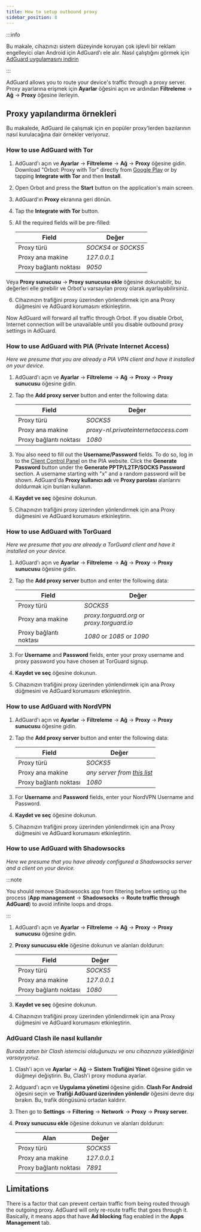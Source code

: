 ```yaml
---
title: How to setup outbound proxy
sidebar_position: 8
---
```


:::info

Bu makale, cihazınızı sistem düzeyinde koruyan çok işlevli bir reklam engelleyici olan Android için AdGuard'ı ele alır. Nasıl çalıştığını görmek için [AdGuard uygulamasını indirin](https://adguard.com/download.html?auto=true)

:::

AdGuard allows you to route your device's traffic through a proxy server. Proxy ayarlarına erişmek için **Ayarlar** öğesini açın ve ardından **Filtreleme** → **Ağ** → **Proxy** öğesine ilerleyin.

## Proxy yapılandırma örnekleri

Bu makalede, AdGuard ile çalışmak için en popüler proxy'lerden bazılarının nasıl kurulacağına dair örnekler veriyoruz.

### How to use AdGuard with Tor

1. AdGuard'ı açın ve **Ayarlar** → **Filtreleme** → **Ağ** → **Proxy** öğesine gidin. Download "Orbot: Proxy with Tor" directly from [Google Play](https://play.google.com/store/apps/details?id=org.torproject.android&noprocess) or by tapping **Integrate with Tor** and then **Install**.

2. Open Orbot and press the **Start** button on the application's main screen.

3. AdGuard'ın **Proxy** ekranına geri dönün.

4. Tap the **Integrate with Tor** button.

5. All the required fields will be pre-filled:

    | Field                  | Değer                |
    | ---------------------- | -------------------- |
    | Proxy türü             | *SOCKS4* or *SOCKS5* |
    | Proxy ana makine       | *127.0.0.1*          |
    | Proxy bağlantı noktası | *9050*               |

Veya **Proxy sunucusu** → **Proxy sunucusu ekle** öğesine dokunabilir, bu değerleri elle girebilir ve Orbot'u varsayılan proxy olarak ayarlayabilirsiniz.

6. Cihazınızın trafiğini proxy üzerinden yönlendirmek için ana Proxy düğmesini ve AdGuard korumasını etkinleştirin.

Now AdGuard will forward all traffic through Orbot. If you disable Orbot, Internet connection will be unavailable until you disable outbound proxy settings in AdGuard.

### How to use AdGuard with PIA (Private Internet Access)

*Here we presume that you are already a PIA VPN client and have it installed on your device.*

1. AdGuard'ı açın ve **Ayarlar** → **Filtreleme** → **Ağ** → **Proxy** → **Proxy sunucusu** öğesine gidin.

2. Tap the **Add proxy server** button and enter the following data:

    | Field                  | Değer                                |
    | ---------------------- | ------------------------------------ |
    | Proxy türü             | *SOCKS5*                             |
    | Proxy ana makine       | *proxy-nl.privateinternetaccess.com* |
    | Proxy bağlantı noktası | *1080*                               |

3. You also need to fill out the **Username/Password** fields. To do so, log in to the [Client Control Panel](https://www.privateinternetaccess.com/pages/client-sign-in) on the PIA website. Click the **Generate Password** button under the **Generate PPTP/L2TP/SOCKS Password** section. A username starting with "x" and a random password will be shown. AdGuard'da **Proxy kullanıcı adı** ve **Proxy parolası** alanlarını doldurmak için bunları kullanın.

4. **Kaydet ve seç** öğesine dokunun.

5. Cihazınızın trafiğini proxy üzerinden yönlendirmek için ana Proxy düğmesini ve AdGuard korumasını etkinleştirin.

### How to use AdGuard with TorGuard

*Here we presume that you are already a TorGuard client and have it installed on your device.*

1. AdGuard'ı açın ve **Ayarlar** → **Filtreleme** → **Ağ** → **Proxy** → **Proxy sunucusu** öğesine gidin.

2. Tap the **Add proxy server** button and enter the following data:

    | Field                  | Değer                                       |
    | ---------------------- | ------------------------------------------- |
    | Proxy türü             | *SOCKS5*                                    |
    | Proxy ana makine       | *proxy.torguard.org* or *proxy.torguard.io* |
    | Proxy bağlantı noktası | *1080* or *1085* or *1090*                  |

3. For **Username** and **Password** fields, enter your proxy username and proxy password you have chosen at TorGuard signup.

4. **Kaydet ve seç** öğesine dokunun.

5. Cihazınızın trafiğini proxy üzerinden yönlendirmek için ana Proxy düğmesini ve AdGuard korumasını etkinleştirin.

### How to use AdGuard with NordVPN

1. AdGuard'ı açın ve **Ayarlar** → **Filtreleme** → **Ağ** → **Proxy** → **Proxy sunucusu** öğesine gidin.

2. Tap the **Add proxy server** button and enter the following data:

    | Field                  | Değer                                                                          |
    | ---------------------- | ------------------------------------------------------------------------------ |
    | Proxy türü             | *SOCKS5*                                                                       |
    | Proxy ana makine       | *any server from [this list](https://support.nordvpn.com/Connectivity/Proxy/)* |
    | Proxy bağlantı noktası | *1080*                                                                         |

3. For **Username** and **Password** fields, enter your NordVPN Username and Password.

4. **Kaydet ve seç** öğesine dokunun.

5. Cihazınızın trafiğini proxy üzerinden yönlendirmek için ana Proxy düğmesini ve AdGuard korumasını etkinleştirin.

### How to use AdGuard with Shadowsocks

*Here we presume that you have already configured a Shadowsocks server and a client on your device.*

:::note

You should remove Shadowsocks app from filtering before setting up the process (**App management** → **Shadowsocks** → **Route traffic through AdGuard**) to avoid infinite loops and drops.

:::

1. AdGuard'ı açın ve **Ayarlar** → **Filtreleme** → **Ağ** → **Proxy** → **Proxy sunucusu** öğesine gidin.

2. **Proxy sunucusu ekle** öğesine dokunun ve alanları doldurun:

    | Field                  | Değer       |
    | ---------------------- | ----------- |
    | Proxy türü             | *SOCKS5*    |
    | Proxy ana makine       | *127.0.0.1* |
    | Proxy bağlantı noktası | *1080*      |

3. **Kaydet ve seç** öğesine dokunun.

4. Cihazınızın trafiğini proxy üzerinden yönlendirmek için ana Proxy düğmesini ve AdGuard korumasını etkinleştirin.

### AdGuard Clash ile nasıl kullanılır

*Burada zaten bir Clash istemcisi olduğunuzu ve onu cihazınıza yüklediğinizi varsayıyoruz.*

1. Clash'i açın ve **Ayarlar** → **Ağ** → **Sistem Trafiğini Yönet** öğesine gidin ve düğmeyi değiştirin. Bu, Clash'i proxy moduna ayarlar.
2. Adguard'ı açın ve **Uygulama yönetimi** öğesine gidin. **Clash For Android** öğesini seçin ve **Trafiği AdGuard üzerinden yönlendir** öğesini devre dışı bırakın. Bu, trafik döngüsünü ortadan kaldırır.
3. Then go to **Settings** → **Filtering** → **Network** → **Proxy** → **Proxy server**.
4. **Proxy sunucusu ekle** öğesine dokunun ve alanları doldurun:

    | Alan                   | Değer       |
    | ---------------------- | ----------- |
    | Proxy türü             | *SOCKS5*    |
    | Proxy ana makine       | *127.0.0.1* |
    | Proxy bağlantı noktası | *7891*      |

## Limitations

There is a factor that can prevent certain traffic from being routed through the outgoing proxy. AdGuard will only re-route traffic that goes through it. Basically, it means apps that have **Ad blocking** flag enabled in the **Apps Management** tab.